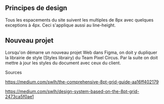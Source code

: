 
## Principes de design

Tous les espacements du site suivent les multiples de 8px avec quelques exceptions à 4px. Ceci s'applique aussi au line-height.

## Nouveau projet

Lorsqu'on démarre un nouveau projet Web dans Figma, on doit y dupliquer la librairie de style (Styles librairy) du Team Pixel Circus. Par la suite on doit mettre à jour les styles du document avec ceux du client.

Sources

https://medium.com/swlh/the-comprehensive-8pt-grid-guide-aa16ff402179

https://medium.com/swlh/design-system-based-on-the-8pt-grid-2473ca5f0ae1


